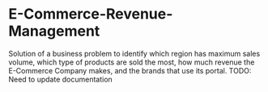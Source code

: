 # E-Commerce-Revenue-Management
Solution of a business problem to identify which region has maximum sales volume, which type of products are sold the most, how much revenue the E-Commerce Company makes, and the brands that use its portal.
TODO: 
Need to update documentation